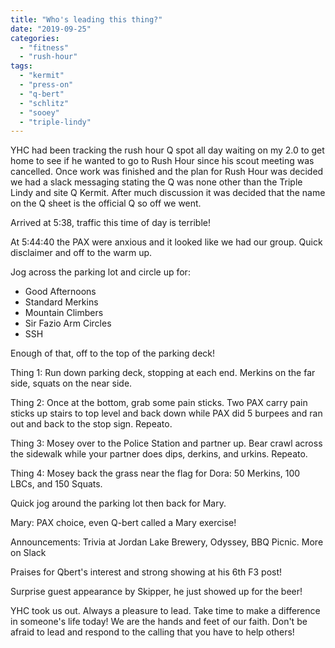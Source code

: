 ```yaml
---
title: "Who's leading this thing?"
date: "2019-09-25"
categories: 
  - "fitness"
  - "rush-hour"
tags: 
  - "kermit"
  - "press-on"
  - "q-bert"
  - "schlitz"
  - "sooey"
  - "triple-lindy"
---
```


YHC had been tracking the rush hour Q spot all day waiting on my 2.0 to get home to see if he wanted to go to Rush Hour since his scout meeting was cancelled. Once work was finished and the plan for Rush Hour was decided we had a slack messaging stating the Q was none other than the Triple Lindy and site Q Kermit. After much discussion it was decided that the name on the Q sheet is the official Q so off we went.

Arrived at 5:38, traffic this time of day is terrible!

At 5:44:40 the PAX were anxious and it looked like we had our group. Quick disclaimer and off to the warm up.

Jog across the parking lot and circle up for:

- Good Afternoons
- Standard Merkins
- Mountain Climbers
- Sir Fazio Arm Circles
- SSH

Enough of that, off to the top of the parking deck!

Thing 1: Run down parking deck, stopping at each end. Merkins on the far side, squats on the near side.

Thing 2: Once at the bottom, grab some pain sticks. Two PAX carry pain sticks up stairs to top level and back down while PAX did 5 burpees and ran out and back to the stop sign. Repeato.

Thing 3: Mosey over to the Police Station and partner up. Bear crawl across the sidewalk while your partner does dips, derkins, and urkins. Repeato.

Thing 4: Mosey back the grass near the flag for Dora: 50 Merkins, 100 LBCs, and 150 Squats.

Quick jog around the parking lot then back for Mary.

Mary: PAX choice, even Q-bert called a Mary exercise!

Announcements: Trivia at Jordan Lake Brewery, Odyssey, BBQ Picnic. More on Slack

Praises for Qbert's interest and strong showing at his 6th F3 post!

Surprise guest appearance by Skipper, he just showed up for the beer!

YHC took us out. Always a pleasure to lead. Take time to make a difference in someone's life today! We are the hands and feet of our faith. Don't be afraid to lead and respond to the calling that you have to help others!
